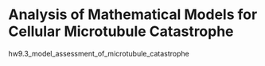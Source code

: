 # Analysis of Mathematical Models for Cellular Microtubule Catastrophe
hw9.3_model_assessment_of_microtubule_catastrophe
